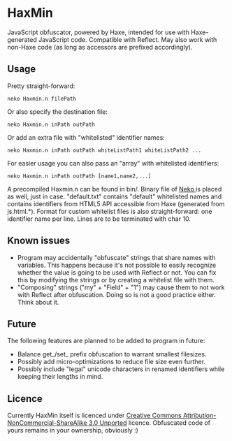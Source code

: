 # HaxMin
JavaScript obfuscator, powered by Haxe, intended for use with Haxe-generated JavaScript code. Compatible with Reflect. May also work with non-Haxe code (as long as accessors are prefixed accordingly).

## Usage
Pretty straight-forward:
```
neko Haxmin.n filePath
```
Or also specify the destination file:
```
neko Haxmin.n inPath outPath
```
Or add an extra file with "whitelisted" identifier names:
```
neko Haxmin.n inPath outPath whiteListPath1 whiteListPath2 ...
```
For easier usage you can also pass an "array" with whitelisted identifiers:
```
neko Haxmin.n inPath outPath [name1,name2,...]
```

A precompiled Haxmin.n can be found in bin/. Binary file of [Neko ](https://github.com/HaxeFoundation/neko) is placed as well, just in case.
"default.txt" contains "default" whitelisted names and contains identifiers from HTML5 API accessible from Haxe (generated from js.html.*). Format for custom whitelist files is also straight-forward: one identifier name per line. Lines are to be terminated with char 10.

## Known issues
*	Program may accidentally "obfuscate" strings that share names with variables. This happens because it's not possible to easily recognize whether the value is going to be used with Reflect or not. You can fix this by modifying the strings or by creating a whitelist file with them.
*	"Composing" strings ("my" + "Field" + "1") may cause them to not work with Reflect after obfuscation. Doing so is not a good practice either. Think about it.

## Future
The following features are planned to be added to program in future:
*	Balance get_/set_ prefix obfuscation to warrant smallest filesizes.
*	Possibly add micro-optimizations to reduce file size even further.
*	Possibly include "legal" unicode characters in renamed identifiers while keeping their lengths in mind.

## Licence
Currently HaxMin itself is licenced under [Creative Commons Attribution-NonCommercial-ShareAlike 3.0 Unported](http://creativecommons.org/licenses/by-nc-sa/3.0/) licence.
Obfuscated code of yours remains in your ownership, obviously :)
